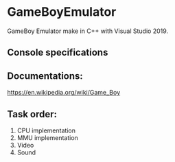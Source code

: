 # GameBoyEmulator

GameBoy Emulator make in C++ with Visual Studio 2019.

## Console specifications


## Documentations:
https://en.wikipedia.org/wiki/Game_Boy

## Task order:
1. CPU implementation
2. MMU implementation
3. Video
4. Sound

